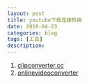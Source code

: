 ```yaml
---
layout: post
title: youtube下载连接转换
date: 2018-04-23
categories: blog
tags: [工具]
description: 
---
```



1. [clipconverter.cc](https://www.clipconverter.cc/)
1. [onlinevideoconverter](https://www.onlinevideoconverter.com/zh/video-converter)

